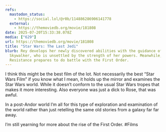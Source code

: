 ```yaml
---
refs:
  mastodon_status:
    - https://social.lol/@r0b/114886286906141778
  external:
    - https://themoviedb.org/movie/181808
date: 2025-07-20T15:33:38.078Z
media: ["629"]
url: https://themoviedb.org/movie/181808
title: "Star Wars: The Last Jedi"
blurb: Rey develops her newly discovered abilities with the guidance of Luke
  Skywalker, who is unsettled by the strength of her powers. Meanwhile, the
  Resistance prepares to do battle with the First Order.
---
```


I think this might be the best film of the lot. Not necessarily the best “Star Wars Film” if you know what I mean, it holds up the mirror and examines the Star Wars world. While it doesn’t conform to the usual Star Wars tropes that makes it more interesting. Also everyone was just a dick to Rose, that was awful.

In a post-Andor world I’m all for this type of exploration and examination of the world rather than just retelling the same old stories from a galaxy far far away.

I’m still yearning for more about the rise of the First Order. #Films
